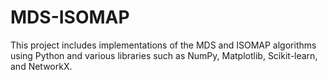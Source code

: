 # MDS-ISOMAP
This project includes implementations of the MDS and ISOMAP algorithms using Python and various libraries such as NumPy, Matplotlib, Scikit-learn, and NetworkX.
